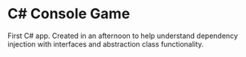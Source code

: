 # C# Console Game

First C# app.  Created in an afternoon to help understand dependency injection with interfaces and abstraction class functionality.